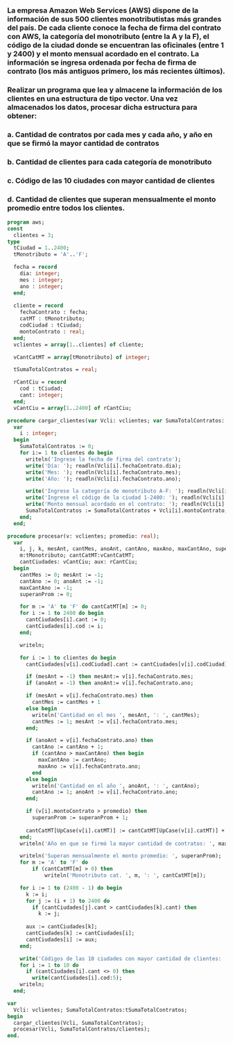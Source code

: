 ### La empresa Amazon Web Services (AWS) dispone de la información de sus 500 clientes monotributistas más grandes del país. De cada cliente conoce la fecha de firma del contrato con AWS, la categoría del monotributo (entre la A y la F), el código de la ciudad donde se encuentran las oficinales (entre 1 y 2400) y el monto mensual acordado en el contrato. La información se ingresa ordenada por fecha de firma de contrato (los más antiguos primero, los más recientes últimos).

### Realizar un programa que lea y almacene la información de los clientes en una estructura de tipo vector. Una vez almacenados los datos, procesar dicha estructura para obtener:
### a. Cantidad de contratos por cada mes y cada año, y año en que se firmó la mayor cantidad de contratos
### b. Cantidad de clientes para cada categoría de monotributo
### c. Código de las 10 ciudades con mayor cantidad de clientes
### d. Cantidad de clientes que superan mensualmente el monto promedio entre todos los clientes.

```pascal
program aws;
const
  clientes = 3;
type
  tCiudad = 1..2400;
  tMonotributo = 'A'..'F';

  fecha = record
    dia: integer;
    mes : integer;
    ano : integer;
  end;
    
  cliente = record
    fechaContrato : fecha;
    catMT : tMonotributo;
    codCiudad : tCiudad;
    montoContrato : real;
  end;
  vclientes = array[1..clientes] of cliente;

  vCantCatMT = array[tMonotributo] of integer;

  tSumaTotalContratos = real;

  rCantCiu = record
    cod : tCiudad;
    cant: integer;
  end;
  vCantCiu = array[1..2400] of rCantCiu;

procedure cargar_clientes(var Vcli: vclientes; var SumaTotalContratos: real);
  var 
    i : integer;
  begin
    SumaTotalContratos := 0;
    for i:= 1 to clientes do begin
      writeln('Ingrese la fecha de firma del contrato');
      write('Día: '); readln(Vcli[i].fechaContrato.dia);
      write('Mes: '); readln(Vcli[i].fechaContrato.mes);
      write('Año: '); readln(Vcli[i].fechaContrato.ano);

      write('Ingrese la categoría de monotributo A-F: '); readln(Vcli[i].catMT);
      write('Ingrese el código de la ciudad 1-2400: '); readln(Vcli[i].codCiudad);
      write('Monto mensual acordado en el contrato: '); readln(Vcli[i].montoContrato);
      SumaTotalContratos := SumaTotalContratos + Vcli[i].montoContrato;
    end;
  end;

procedure procesar(v: vclientes; promedio: real);
  var
    i, j, k, mesAnt, cantMes, anoAnt, cantAno, maxAno, maxCantAno, superanProm : integer;
    m:tMonotributo; cantCatMT:vCantCatMT; 
    cantCiudades: vCantCiu; aux: rCantCiu;
  begin
    cantMes := 0; mesAnt := -1;
    cantAno := 0; anoAnt := -1;
    maxCantAno := -1;
    superanProm := 0;

    for m := 'A' to 'F' do cantCatMT[m] := 0;
    for i := 1 to 2400 do begin
      cantCiudades[i].cant := 0;
      cantCiudades[i].cod := i;
    end;

    writeln;

    for i := 1 to clientes do begin
      cantCiudades[v[i].codCiudad].cant := cantCiudades[v[i].codCiudad].cant + 1;

      if (mesAnt = -1) then mesAnt:= v[i].fechaContrato.mes;
      if (anoAnt = -1) then anoAnt:= v[i].fechaContrato.ano;

      if (mesAnt = v[i].fechaContrato.mes) then
        cantMes := cantMes + 1
      else begin
        writeln('Cantidad en el mes ', mesAnt, ': ', cantMes);
        cantMes := 1; mesAnt := v[i].fechaContrato.mes;
      end;

      if (anoAnt = v[i].fechaContrato.ano) then
        cantAno := cantAno + 1;
        if (cantAno > maxCantAno) then begin
          maxCantAno := cantAno;
          maxAno := v[i].fechaContrato.ano;
        end
      else begin
        writeln('Cantidad en el año ', anoAnt, ': ', cantAno);
        cantAno := 1; anoAnt := v[i].fechaContrato.ano;
      end;

      if (v[i].montoContrato > promedio) then
        superanProm := superanProm + 1;
        
      cantCatMT[UpCase(v[i].catMT)] := cantCatMT[UpCase(v[i].catMT)] + 1
    end;
    writeln('Año en que se firmó la mayor cantidad de contratos: ', maxAno);

    writeln('Superan mensualmente el monto promedio: ', superanProm);
    for m := 'A' to 'F' do
        if (cantCatMT[m] > 0) then
            writeln('Monotributo cat. ', m, ': ', cantCatMT[m]);

    for i := 1 to (2400 - 1) do begin
      k := i;
      for j := (i + 1) to 2400 do
        if (cantCiudades[j].cant > cantCiudades[k].cant) then
          k := j;
      
      aux := cantCiudades[k];
      cantCiudades[k] := cantCiudades[i];
      cantCiudades[i] := aux;
    end;

    write('Códigos de las 10 ciudades con mayor cantidad de clientes: ');
    for i := 1 to 10 do
      if (cantCiudades[i].cant <> 0) then
        write(cantCiudades[i].cod:5);
    writeln;
  end;

var
  Vcli: vclientes; SumaTotalContratos:tSumaTotalContratos;
begin
  cargar_clientes(Vcli, SumaTotalContratos);
  procesar(Vcli, SumaTotalContratos/clientes);
end.
```